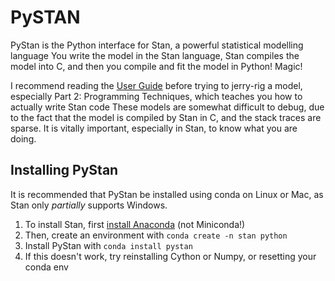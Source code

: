 # PySTAN

PyStan is the Python interface for Stan, a powerful statistical modelling language
You write the model in the Stan language, Stan compiles the model into C, and then you compile and fit the model in Python! Magic!

I recommend reading the [User Guide](https://mc-stan.org/docs/2_19/stan-users-guide/index.html) before trying to jerry-rig a model, especially Part 2: Programming Techniques, which teaches you how to actually write Stan code
These models are somewhat difficult to debug, due to the fact that the model is compiled by Stan in C, and the stack traces are sparse. It is vitally important, especially in Stan, to know what you are doing.

## Installing PyStan
It is recommended that PyStan be installed using conda on Linux or Mac, as Stan only *partially* supports Windows.

1. To install Stan, first [install Anaconda](https://conda.io/projects/conda/en/latest/user-guide/install/index.html) (not Miniconda!)
2. Then, create an environment with `conda create -n stan python`
3. Install PyStan with `conda install pystan`
4. If this doesn't work, try reinstalling Cython or Numpy, or resetting your conda env
